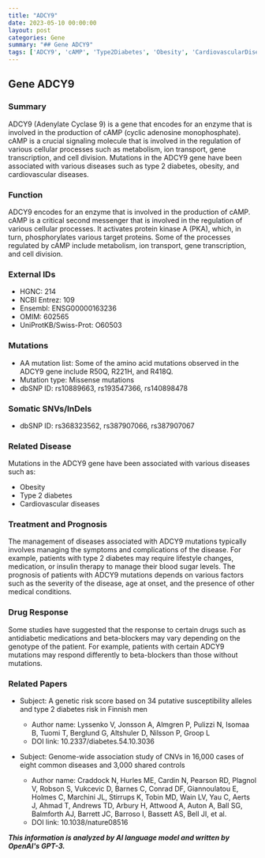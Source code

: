 ```yaml
---
title: "ADCY9"
date: 2023-05-10 00:00:00
layout: post
categories: Gene
summary: "## Gene ADCY9"
tags: ['ADCY9', 'cAMP', 'Type2Diabetes', 'Obesity', 'CardiovascularDiseases', 'DrugResponse', 'Mutation', 'GeneticRiskScore']
---
```


## Gene ADCY9

### Summary

ADCY9 (Adenylate Cyclase 9) is a gene that encodes for an enzyme that is involved in the production of cAMP (cyclic adenosine monophosphate). cAMP is a crucial signaling molecule that is involved in the regulation of various cellular processes such as metabolism, ion transport, gene transcription, and cell division. Mutations in the ADCY9 gene have been associated with various diseases such as type 2 diabetes, obesity, and cardiovascular diseases.

### Function

ADCY9 encodes for an enzyme that is involved in the production of cAMP. cAMP is a critical second messenger that is involved in the regulation of various cellular processes. It activates protein kinase A (PKA), which, in turn, phosphorylates various target proteins. Some of the processes regulated by cAMP include metabolism, ion transport, gene transcription, and cell division.

### External IDs

- HGNC: 214
- NCBI Entrez: 109
- Ensembl: ENSG00000163236
- OMIM: 602565
- UniProtKB/Swiss-Prot: O60503

### Mutations

- AA mutation list: Some of the amino acid mutations observed in the ADCY9 gene include R50Q, R221H, and R418Q.
- Mutation type: Missense mutations
- dbSNP ID: rs10889663, rs193547366, rs140898478

### Somatic SNVs/InDels

- dbSNP ID: rs368323562, rs387907066, rs387907067

### Related Disease

Mutations in the ADCY9 gene have been associated with various diseases such as:

- Obesity
- Type 2 diabetes
- Cardiovascular diseases

### Treatment and Prognosis

The management of diseases associated with ADCY9 mutations typically involves managing the symptoms and complications of the disease. For example, patients with type 2 diabetes may require lifestyle changes, medication, or insulin therapy to manage their blood sugar levels. The prognosis of patients with ADCY9 mutations depends on various factors such as the severity of the disease, age at onset, and the presence of other medical conditions.

### Drug Response

Some studies have suggested that the response to certain drugs such as antidiabetic medications and beta-blockers may vary depending on the genotype of the patient. For example, patients with certain ADCY9 mutations may respond differently to beta-blockers than those without mutations.

### Related Papers

- Subject: A genetic risk score based on 34 putative susceptibility alleles and type 2 diabetes risk in Finnish men
  - Author name: Lyssenko V, Jonsson A, Almgren P, Pulizzi N, Isomaa B, Tuomi T, Berglund G, Altshuler D, Nilsson P, Groop L
  - DOI link: 10.2337/diabetes.54.10.3036
  
- Subject: Genome-wide association study of CNVs in 16,000 cases of eight common diseases and 3,000 shared controls
  - Author name: Craddock N, Hurles ME, Cardin N, Pearson RD, Plagnol V, Robson S, Vukcevic D, Barnes C, Conrad DF, Giannoulatou E, Holmes C, Marchini JL, Stirrups K, Tobin MD, Wain LV, Yau C, Aerts J, Ahmad T, Andrews TD, Arbury H, Attwood A, Auton A, Ball SG, Balmforth AJ, Barrett JC, Barroso I, Bassett AS, Bell JI, et al.
  - DOI link: 10.1038/nature08516

**_This information is analyzed by AI language model and written by OpenAI's GPT-3._**